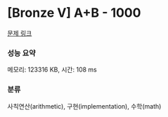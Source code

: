 # [Bronze V] A+B - 1000 

[문제 링크](https://www.acmicpc.net/problem/1000) 

### 성능 요약

메모리: 123316 KB, 시간: 108 ms

### 분류

사칙연산(arithmetic), 구현(implementation), 수학(math)

